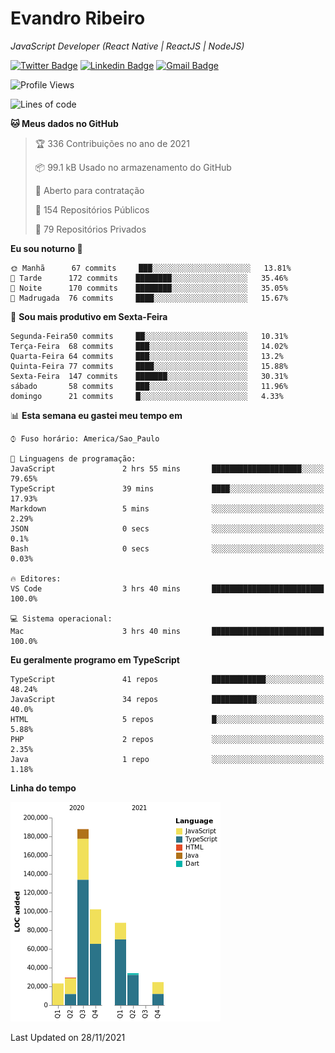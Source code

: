 # Evandro **Ribeiro**

*JavaScript Developer (React Native | ReactJS | NodeJS)*

[![Twitter Badge](https://img.shields.io/badge/-@ribeiroevandro-201B2D?style=flat-square&labelColor=201B2D&logo=twitter&logoColor=white&link=https://twitter.com/ribeiroevandro)](https://twitter.com/ribeiroevandro) 
[![Linkedin Badge](https://img.shields.io/badge/-Evandro%20Ribeiro-201B2D?style=flat-square&logo=Linkedin&logoColor=white&link=https://www.linkedin.com/in/ribeiroevandro)](https://www.linkedin.com/in/ribeiroevandro) 
[![Gmail Badge](https://img.shields.io/badge/-oi@ribeiroevandro.com.br-201B2D?style=flat-square&logo=Gmail&logoColor=white&link=mailto:oi@ribeiroevandro.com.br)](mailto:oi@ribeiroevandro.com.br)


<!--START_SECTION:waka-->
![Profile Views](http://img.shields.io/badge/Visualizac%C3%B5es%20do%20perfil-2-blue)

![Lines of code](https://img.shields.io/badge/Desde%20o%20Hello%20World%20eu%20escrevi-488851%20linhas%20de%20c%C3%B3digo-blue)

**🐱 Meus dados no GitHub** 

> 🏆 336 Contribuições no ano de 2021
 > 
> 📦 99.1 kB Usado no armazenamento do GitHub 
 > 
> 💼 Aberto para contratação
 > 
> 📜 154 Repositórios Públicos 
 > 
> 🔑 79 Repositórios Privados  
 > 
**Eu sou noturno 🦉** 

```text
🌞 Manhã      67 commits     ███░░░░░░░░░░░░░░░░░░░░░░   13.81% 
🌆 Tarde      172 commits    ████████░░░░░░░░░░░░░░░░░   35.46% 
🌃 Noite      170 commits    ████████░░░░░░░░░░░░░░░░░   35.05% 
🌙 Madrugada  76 commits     ████░░░░░░░░░░░░░░░░░░░░░   15.67%

```
📅 **Sou mais produtivo em Sexta-Feira** 

```text
Segunda-Feira50 commits     ██░░░░░░░░░░░░░░░░░░░░░░░   10.31% 
Terça-Feira  68 commits     ███░░░░░░░░░░░░░░░░░░░░░░   14.02% 
Quarta-Feira 64 commits     ███░░░░░░░░░░░░░░░░░░░░░░   13.2% 
Quinta-Feira 77 commits     ████░░░░░░░░░░░░░░░░░░░░░   15.88% 
Sexta-Feira  147 commits    ███████░░░░░░░░░░░░░░░░░░   30.31% 
sábado       58 commits     ███░░░░░░░░░░░░░░░░░░░░░░   11.96% 
domingo      21 commits     █░░░░░░░░░░░░░░░░░░░░░░░░   4.33%

```


📊 **Esta semana eu gastei meu tempo em** 

```text
⌚︎ Fuso horário: America/Sao_Paulo

💬 Linguagens de programação: 
JavaScript               2 hrs 55 mins       ████████████████████░░░░░   79.65% 
TypeScript               39 mins             ████░░░░░░░░░░░░░░░░░░░░░   17.93% 
Markdown                 5 mins              ░░░░░░░░░░░░░░░░░░░░░░░░░   2.29% 
JSON                     0 secs              ░░░░░░░░░░░░░░░░░░░░░░░░░   0.1% 
Bash                     0 secs              ░░░░░░░░░░░░░░░░░░░░░░░░░   0.03%

🔥 Editores: 
VS Code                  3 hrs 40 mins       █████████████████████████   100.0%

💻 Sistema operacional: 
Mac                      3 hrs 40 mins       █████████████████████████   100.0%

```

**Eu geralmente programo em TypeScript** 

```text
TypeScript               41 repos            ████████████░░░░░░░░░░░░░   48.24% 
JavaScript               34 repos            ██████████░░░░░░░░░░░░░░░   40.0% 
HTML                     5 repos             █░░░░░░░░░░░░░░░░░░░░░░░░   5.88% 
PHP                      2 repos             ░░░░░░░░░░░░░░░░░░░░░░░░░   2.35% 
Java                     1 repo              ░░░░░░░░░░░░░░░░░░░░░░░░░   1.18%

```


**Linha do tempo**

![Chart not found](https://raw.githubusercontent.com/ribeiroevandro/ribeiroevandro/master/charts/bar_graph.png) 


 Last Updated on 28/11/2021
<!--END_SECTION:waka-->
